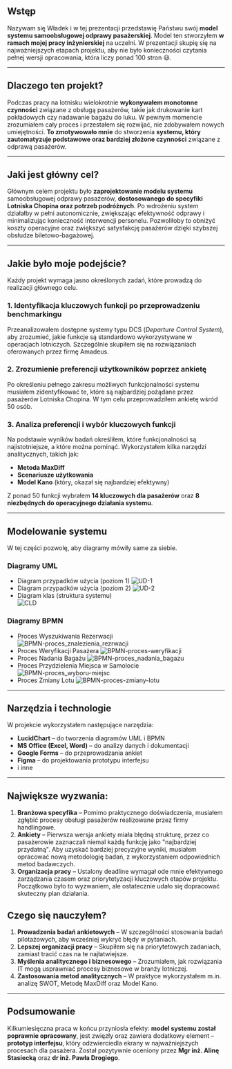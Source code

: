 ## **Wstęp**  
Nazywam się Władek i w tej prezentacji przedstawię Państwu swój **model systemu samoobsługowej odprawy pasażerskiej**. Model ten stworzyłem **w ramach mojej pracy inżynierskiej** na uczelni. W prezentacji skupię się na najważniejszych etapach projektu, aby nie było konieczności czytania pełnej wersji opracowania, która liczy ponad 100 stron :smiley:.  

---

## **Dlaczego ten projekt?**  
Podczas pracy na lotnisku wielokrotnie **wykonywałem monotonne czynności** związane z obsługą pasażerów, takie jak drukowanie kart pokładowych czy nadawanie bagażu do luku. W pewnym momencie zrozumiałem cały proces i przestałem się rozwijać, nie zdobywałem nowych umiejętności. **To zmotywowało mnie** do stworzenia **systemu, który zautomatyzuje podstawowe oraz bardziej złożone czynności** związane z odprawą pasażerów.  

---

## **Jaki jest główny cel?**  
Głównym celem projektu było **zaprojektowanie modelu systemu** samoobsługowej odprawy pasażerów, **dostosowanego do specyfiki Lotniska Chopina oraz potrzeb podróżnych**. Po wdrożeniu system działałby w pełni autonomicznie, zwiększając efektywność odprawy i minimalizując konieczność interwencji personelu. Pozwoliłoby to obniżyć koszty operacyjne oraz zwiększyć satysfakcję pasażerów dzięki szybszej obsłudze biletowo-bagażowej.  

---

## **Jakie było moje podejście?**  
Każdy projekt wymaga jasno określonych zadań, które prowadzą do realizacji głównego celu.  

### **1. Identyfikacja kluczowych funkcji po przeprowadzeniu benchmarkingu**  
Przeanalizowałem dostępne systemy typu DCS (*Departure Control System*), aby zrozumieć, jakie funkcje są standardowo wykorzystywane w operacjach lotniczych. Szczególnie skupiłem się na rozwiązaniach oferowanych przez firmę Amadeus.

### **2. Zrozumienie preferencji użytkowników poprzez ankietę**  
Po określeniu pełnego zakresu możliwych funkcjonalności systemu musiałem zidentyfikować te, które są najbardziej pożądane przez pasażerów Lotniska Chopina. W tym celu przeprowadziłem ankietę wśród 50 osób.  

### **3. Analiza preferencji i wybór kluczowych funkcji**  
Na podstawie wyników badań określiłem, które funkcjonalności są najistotniejsze, a które można pominąć. Wykorzystałem kilka narzędzi analitycznych, takich jak:  
- **Metoda MaxDiff**  
- **Scenariusze użytkowania**  
- **Model Kano** (który, okazał się najbardziej efektywny)  

Z ponad 50 funkcji wybrałem **14 kluczowych dla pasażerów** oraz **8 niezbędnych do operacyjnego działania systemu**.  

---

## **Modelowanie systemu**  
W tej części pozwolę, aby diagramy mówiły same za siebie.  

### **Diagramy UML**
- Diagram przypadków użycia (poziom 1)
![UD-1](https://github.com/user-attachments/assets/3fbfb689-546a-4eac-abff-d74ac7f7cf31)
- Diagram przypadków użycia (poziom 2)
![UD-2](https://github.com/user-attachments/assets/aec16cbe-20c2-44e4-b9a7-361039ae9637)
- Diagram klas (struktura systemu)  
![CLD](https://github.com/user-attachments/assets/4e029995-2282-4e0f-8d74-3403369a30cd)

### **Diagramy BPMN**  
  - Proces Wyszukiwania Rezerwacji 
![BPMN-proces_znalezienia_rezrwacji](https://github.com/user-attachments/assets/c4005864-2519-4cc0-bffc-978524780183)
  - Proces Weryfikacji Pasażera
![BPMN-proces-weryfikacji](https://github.com/user-attachments/assets/5cf51f6d-5928-4070-8013-78ea1b3aef8e)
  - Proces Nadania Bagażu
![BPMN-proces_nadania_bagazu](https://github.com/user-attachments/assets/8feec437-b3e5-41aa-a93b-133544bf8886)
  - Proces Przydzielenia Miejsca w Samolocie
![BPMN-proces_wyboru-miejsc](https://github.com/user-attachments/assets/e739f922-fa67-41f0-9b46-133ab79905e3)
  - Proces Zmiany Lotu
![BPMN-proces-zmiany-lotu](https://github.com/user-attachments/assets/1b28fa10-62ac-4fe1-9dd4-f6f72a8a827f)

---

## **Narzędzia i technologie**  
W projekcie wykorzystałem następujące narzędzia:  
- **LucidChart** – do tworzenia diagramów UML i BPMN  
- **MS Office (Excel, Word)** – do analizy danych i dokumentacji  
- **Google Forms** – do przeprowadzania ankiet  
- **Figma** – do projektowania prototypu interfejsu
- i inne

---  

## **Największe wyzwania:**  
1. **Branżowa specyfika** – Pomimo praktycznego doświadczenia, musiałem zgłębić procesy obsługi pasażerów realizowane przez firmy handlingowe.  
2. **Ankiety** – Pierwsza wersja ankiety miała błędną strukturę, przez co pasażerowie zaznaczali niemal każdą funkcję jako "najbardziej przydatną". Aby uzyskać bardziej precyzyjne wyniki, musiałem opracować nową metodologię badań, z wykorzystaniem odpowiednich metod badawczych.
3. **Organizacja pracy** – Ustalony deadline wymagał ode mnie efektywnego zarządzania czasem oraz priorytetyzacji kluczowych etapów projektu. Początkowo było to wyzwaniem, ale ostatecznie udało się dopracować skuteczny plan działania. 

## **Czego się nauczyłem?**  
1. **Prowadzenia badań ankietowych** – W szczególności stosowania badań pilotażowych, aby wcześniej wykryć błędy w pytaniach.  
2. **Lepszej organizacji pracy** – Skupiłem się na priorytetowych zadaniach, zamiast tracić czas na te najłatwiejsze.  
3. **Myślenia analitycznego i biznesowego** – Zrozumiałem, jak rozwiązania IT mogą usprawniać procesy biznesowe w branży lotniczej.  
4. **Zastosowania metod analitycznych** – W praktyce wykorzystałem m.in. analizę SWOT, Metodę MaxDiff oraz Model Kano.  

---

## **Podsumowanie**  

Kilkumiesięczna praca w końcu przyniosła efekty: **model systemu został poprawnie opracowany**, jest zwięzły oraz zawiera dodatkowy element – **prototyp interfejsu**, który odzwierciedla ekrany w najważniejszych procesach dla pasażera. Został pozytywnie oceniony przez **Mgr inż. Alinę Stasiecką** oraz **dr inż. Pawła Drogiego**.






